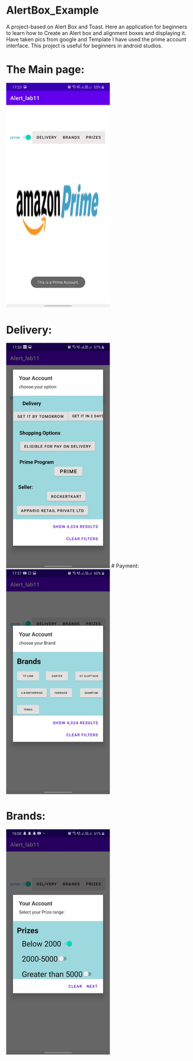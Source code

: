 # AlertBox_Example
A project-based on Alert Box and Toast. Here an application for beginners to learn how to Create an Alert box and alignment boxes and displaying it. Have taken pics from google and Template I have used the prime account interface. This project is useful for beginners in android studios.
 # The Main page:
<img src="main.jpeg" width="280px" alt="Screenshot" />

# Delivery:
<img src="delivery.jpeg" width="280px" alt="Screenshot" />
# Payment:
<img src="brands.jpeg" width="280px" alt="Screenshot" />

# Brands:
<img src="prize.jpeg" width="280px" alt="Screenshot" />
